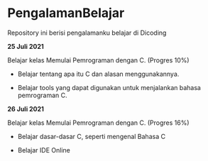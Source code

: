 # PengalamanBelajar
Repository ini berisi pengalamanku belajar di Dicoding

**25 Juli 2021**

Belajar kelas Memulai Pemrograman dengan C. (Progres 10%)

* Belajar tentang apa itu C dan alasan menggunakannya.

* Belajar tools yang dapat digunakan untuk menjalankan bahasa pemrograman C.


**26 Juli 2021**

Belajar kelas Memulai Pemrograman dengan C. (Progres 16%)

  * Belajar dasar-dasar C, seperti mengenal Bahasa C

  * Belajar IDE Online
